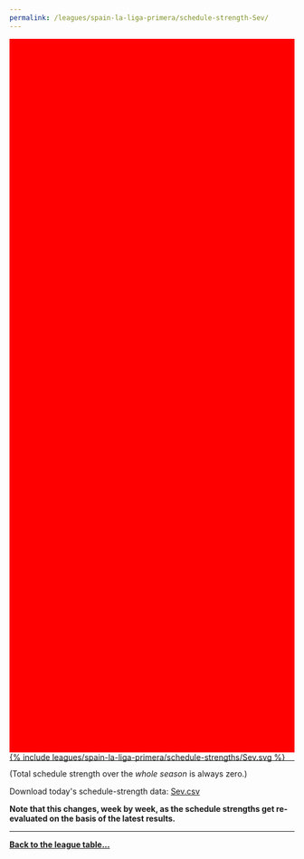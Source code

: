 ```yaml
---
permalink: /leagues/spain-la-liga-primera/schedule-strength-Sev/
---
```


<style>
.svg-wrap {
    background-color:red;
    height:0;
    padding-top:250%; /* 350px/550px */
    position: relative;
}

svg {
    background-color: white;
    height: 100%;
    display:block;
    width: 100%;
    position: absolute;
    top:0;
    left:0;
}
</style>


<div class="svg-wrap">
{% include leagues/spain-la-liga-primera/schedule-strengths/Sev.svg %}
</div>

-----

(Total schedule strength over the *whole season* is always zero.)


Download today's schedule-strength data: [Sev.csv](/assets/leagues/spain-la-liga-primera/2019/schedule-strengths/Sev.csv)

**Note that this changes, week by week, as the schedule strengths get re-evaluated on the
basis of the latest results.**

-----

[**Back to the league table...**](/leagues/spain-la-liga-primera)



